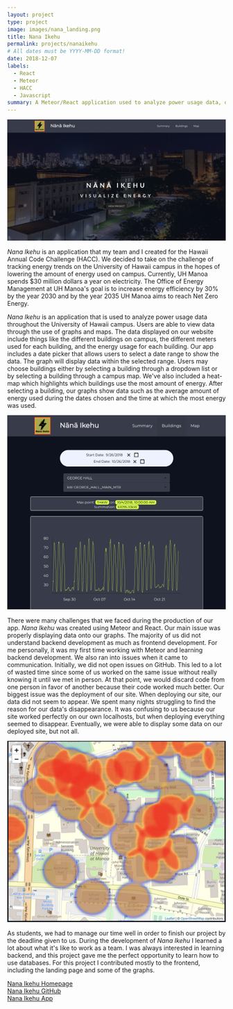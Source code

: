 ```yaml
---
layout: project
type: project
image: images/nana_landing.png
title: Nana Ikehu
permalink: projects/nanaikehu
# All dates must be YYYY-MM-DD format!
date: 2018-12-07
labels:
  - React
  - Meteor
  - HACC
  - Javascript
summary: A Meteor/React application used to analyze power usage data, designed for the University of Hawaii at Manoa as part of the Hawaii Annual Code Challenge 2018
---
```



<div class="ui image">
  <img class="ui image" src="../images/nana_landing.png">
</div>


*Nana Ikehu* is an application that my team and I created for the Hawaii Annual Code Challenge (HACC).  We decided to take on the challenge of tracking energy trends on the University of Hawaii campus in the hopes of lowering the amount of energy used on campus.  Currently, UH Manoa spends $30 million dollars a year on electricity.  The Office of Energy Management at UH Manoa's goal is to increase energy efficiency by 30% by the year 2030 and by the year 2035 UH Manoa aims to reach Net Zero Energy.  

*Nana Ikehu* is an application that is used to analyze power usage data throughout the University of Hawaii campus.  Users are able to view data through the use of graphs and maps.  The data displayed on our website include things like the different buildings on campus, the different meters used for each building, and the energy usage for each building.  Our app includes a date picker that allows users to select a date range to show the data.  The graph will display data within the selected range.  Users may choose buildings either by selecting a building through a dropdown list or by selecting a building through a campus map.  We've also included a heat-map which highlights which buildings use the most amount of energy.  After selecting a building, our graphs show data such as the average amount of energy used during the dates chosen and the time at which the most energy was used.


<div class="ui image">
  <img class="ui image" src="../images/nana_graph.png">
</div>


There were many challenges that we faced during the production of our app.  *Nana Ikehu* was created using Meteor and React.  Our main issue was properly displaying data onto our graphs.  The majority of us did not understand backend development as much as frontend development.  For me personally, it was my first time working with Meteor and learning backend development.  We also ran into issues when it came to communication.  Initially, we did not open issues on GitHub.  This led to a lot of wasted time since some of us worked on the same issue without really knowing it until we met in person.  At that point, we would discard code from one person in favor of another because their code worked much better.  Our biggest issue was the deployment of our site.  When deploying our site, our data did not seem to appear.  We spent many nights struggling to find the reason for our data's disappearance.  It was confusing to us because our site worked perfectly on our own localhosts, but when deploying everything seemed to disappear.  Eventually, we were able to display some data on our deployed site, but not all.


<div class="ui image">
  <img class="ui image" src="../images/nana_heatmap.png">
</div>


As students, we had to manage our time well in order to finish our project by the deadline given to us.  During the development of *Nana Ikehu* I learned a lot about what it's like to work as a team.  I was always interested in learning backend, and this project gave me the perfect opportunity to learn how to use databases.  For this project I contributed mostly to the frontend, including the landing page and some of the graphs.  

[Nana Ikehu Homepage](https://nanaikehu.github.io/)         
[Nana Ikehu GitHub](https://github.com/nanaikehu/Nana-Ikehu)        
[Nana Ikehu App](http://nanaikehu1.meteorapp.com/#/)  
